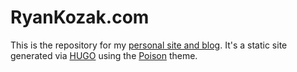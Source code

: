 # RyanKozak.com

This is the repository for my [personal site and blog](https://ryankozak.com). It's a static site generated via [HUGO](https://gohugo.io/) using the [Poison](https://poison.lukeorth.com/posts/introducing-poison/) theme.

